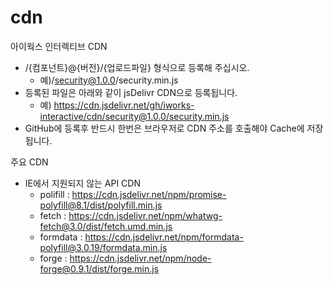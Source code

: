 # cdn
아이웍스 인터렉티브 CDN
* /{컴포넌트}@{버전}/{업로드파일} 형식으로 등록해 주십시오.
    - 예)/security@1.0.0/security.min.js
* 등록된 파일은 아래와 같이 jsDelivr CDN으로 등록됩니다.
    - 예) https://cdn.jsdelivr.net/gh/iworks-interactive/cdn/security@1.0.0/security.min.js
* GitHub에 등록후 반드시 한번은 브라우저로 CDN 주소를 호출해야 Cache에 저장됩니다.

주요 CDN
* IE에서 지원되지 않는 API CDN
    - polifill : https://cdn.jsdelivr.net/npm/promise-polyfill@8.1/dist/polyfill.min.js
    - fetch : https://cdn.jsdelivr.net/npm/whatwg-fetch@3.0/dist/fetch.umd.min.js
    - formdata : https://cdn.jsdelivr.net/npm/formdata-polyfill@3.0.19/formdata.min.js
    - forge : https://cdn.jsdelivr.net/npm/node-forge@0.9.1/dist/forge.min.js